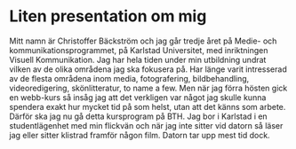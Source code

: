 Liten presentation om mig
=================
Mitt namn är Christoffer Bäckström och jag går tredje året på Medie- och kommunikationsprogrammet, på Karlstad Universitet, med inriktningen Visuell Kommunikation.
Jag har hela tiden under min utbildning undrat vilken av de olika områdena jag ska fokusera på. Har länge varit intresserad av de flesta områdena inom media, fotografering, bildbehandling, videoredigering, skönlitteratur, to name a few.
Men när jag förra hösten gick en webb-kurs så insåg jag att det verkligen var något jag skulle kunna spendera exakt hur mycket tid på som helst, utan att det känns som arbete. Därför ska jag nu gå detta kursprogram på BTH.
Jag bor i Karlstad i en studentlägenhet med min flickvän och när jag inte sitter vid datorn så läser jag eller sitter klistrad framför någon film. Datorn tar upp mest tid dock.

